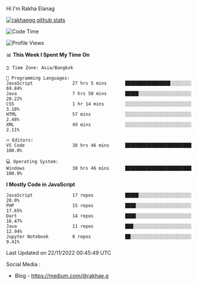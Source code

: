 Hi I'm Rakha Elanag


[![rakhaegg github stats](https://github-readme-stats.vercel.app/api?username=rakhaegg)](https://github.com/rakhaegg/rakhaegg)




<!--START_SECTION:waka-->
![Code Time](http://img.shields.io/badge/Code%20Time-993%20hrs%2054%20mins-blue)

![Profile Views](http://img.shields.io/badge/Profile%20Views-1-blue)

📊 **This Week I Spent My Time On** 

```text
⌚︎ Time Zone: Asia/Bangkok

💬 Programming Languages: 
JavaScript               27 hrs 5 mins       █████████████████░░░░░░░░   69.84% 
Java                     7 hrs 50 mins       █████░░░░░░░░░░░░░░░░░░░░   20.22% 
CSS                      1 hr 14 mins        ░░░░░░░░░░░░░░░░░░░░░░░░░   3.18% 
HTML                     57 mins             ░░░░░░░░░░░░░░░░░░░░░░░░░   2.48% 
XML                      49 mins             ░░░░░░░░░░░░░░░░░░░░░░░░░   2.11%

🔥 Editors: 
VS Code                  38 hrs 46 mins      █████████████████████████   100.0%

💻 Operating System: 
Windows                  38 hrs 46 mins      █████████████████████████   100.0%

```

**I Mostly Code in JavaScript** 

```text
JavaScript               17 repos            █████░░░░░░░░░░░░░░░░░░░░   20.0% 
PHP                      15 repos            ████░░░░░░░░░░░░░░░░░░░░░   17.65% 
Dart                     14 repos            ████░░░░░░░░░░░░░░░░░░░░░   16.47% 
Java                     11 repos            ███░░░░░░░░░░░░░░░░░░░░░░   12.94% 
Jupyter Notebook         8 repos             ██░░░░░░░░░░░░░░░░░░░░░░░   9.41%

```



 Last Updated on 22/11/2022 00:45:49 UTC
<!--END_SECTION:waka-->

Social Media : 
- Blog - https://medium.com/@rakhae.g
